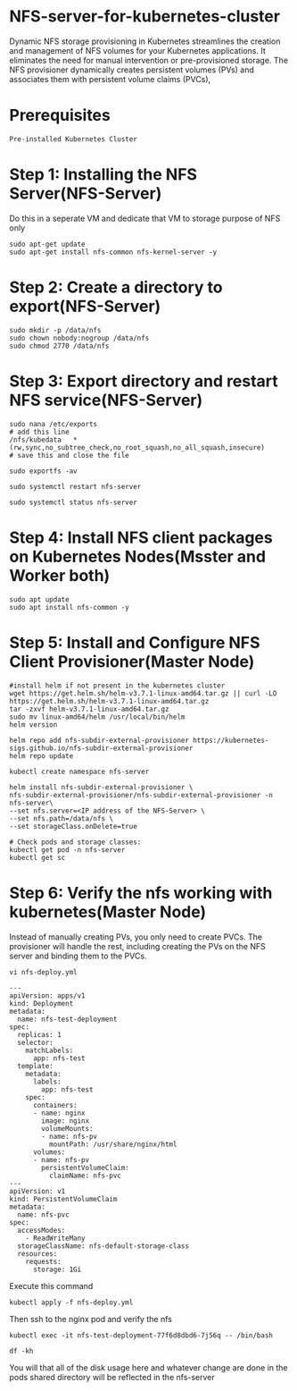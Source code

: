 # NFS-server-for-kubernetes-cluster
Dynamic NFS storage provisioning in Kubernetes streamlines the creation and management of NFS volumes for your Kubernetes applications. It eliminates the need for manual intervention or pre-provisioned storage. The NFS provisioner dynamically creates persistent volumes (PVs) and associates them with persistent volume claims (PVCs),





# Prerequisites

    Pre-installed Kubernetes Cluster
	
	
	
# Step 1: Installing the NFS Server(NFS-Server)

Do this in a seperate VM and dedicate that VM to storage purpose of NFS only


	sudo apt-get update
	sudo apt-get install nfs-common nfs-kernel-server -y
	
	
# Step 2: Create a directory to export(NFS-Server)

	sudo mkdir -p /data/nfs
	sudo chown nobody:nogroup /data/nfs
	sudo chmod 2770 /data/nfs
	
# Step 3: Export directory and restart NFS service(NFS-Server)


	sudo nana /etc/exports
	# add this line 
	/nfs/kubedata   *(rw,sync,no_subtree_check,no_root_squash,no_all_squash,insecure)
	# save this and close the file
	
	sudo exportfs -av
	
	sudo systemctl restart nfs-server

	sudo systemctl status nfs-server

# Step 4: Install NFS client packages on Kubernetes Nodes(Msster and Worker both)

	sudo apt update
	sudo apt install nfs-common -y

# Step 5: Install and Configure NFS Client Provisioner(Master Node)
	
	#install helm if not present in the kubernetes cluster
	wget https://get.helm.sh/helm-v3.7.1-linux-amd64.tar.gz || curl -LO https://get.helm.sh/helm-v3.7.1-linux-amd64.tar.gz
	tar -zxvf helm-v3.7.1-linux-amd64.tar.gz
	sudo mv linux-amd64/helm /usr/local/bin/helm
	helm version

	helm repo add nfs-subdir-external-provisioner https://kubernetes-sigs.github.io/nfs-subdir-external-provisioner
	helm repo update
	
	kubectl create namespace nfs-server
	
	helm install nfs-subdir-external-provisioner \
	nfs-subdir-external-provisioner/nfs-subdir-external-provisioner -n nfs-server\
	--set nfs.server=<IP address of the NFS-Server> \
	--set nfs.path=/data/nfs \
	--set storageClass.onDelete=true
	
	# Check pods and storage classes:
	kubectl get pod -n nfs-server
	kubectl get sc


# Step 6: Verify the nfs working with kubernetes(Master Node)

Instead of manually creating PVs, you only need to create PVCs. The provisioner will handle the rest, including creating the PVs on the NFS server and binding them to the PVCs.

	vi nfs-deploy.yml

	---
	apiVersion: apps/v1
	kind: Deployment
	metadata:
	  name: nfs-test-deployment
	spec:
	  replicas: 1
	  selector:
		matchLabels:
		  app: nfs-test
	  template:
		metadata:
		  labels:
			app: nfs-test
		spec:
		  containers:
		  - name: nginx
			image: nginx
			volumeMounts:
			- name: nfs-pv
			  mountPath: /usr/share/nginx/html
		  volumes:
		  - name: nfs-pv
			persistentVolumeClaim:
			  claimName: nfs-pvc
	---
	apiVersion: v1
	kind: PersistentVolumeClaim
	metadata:
	  name: nfs-pvc
	spec:
	  accessModes:
		- ReadWriteMany
	  storageClassName: nfs-default-storage-class
	  resources:
		requests:
		  storage: 1Gi

	
Execute this command 

	kubectl apply -f nfs-deploy.yml

Then ssh to the nginx pod and verify the nfs

	kubectl exec -it nfs-test-deployment-77f6d8dbd6-7j56q -- /bin/bash

	df -kh
You will that all of the disk usage here and whatever change are done in the pods shared directory will be reflected in the nfs-server

